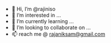 - 👋 Hi, I’m @rajiniso
- 👀 I’m interested in ...
- 🌱 I’m currently learning ...
- 💞️ I’m looking to collaborate on ...
- 📫 reach me @ rajaniksam@gmail.com

<!---
rajiniso/rajiniso is a ✨ special ✨ repository because its `README.md` (this file) appears on your GitHub profile.
You can click the Preview link to take a look at your changes.
--->
